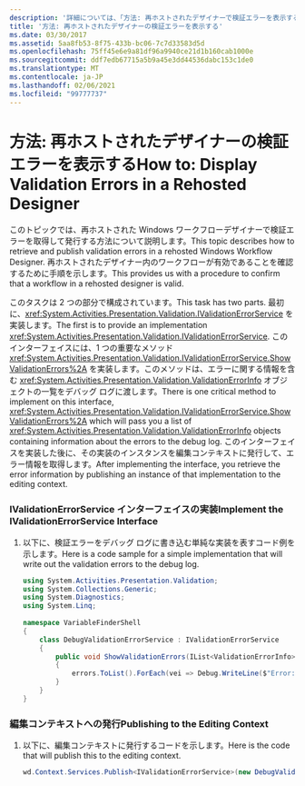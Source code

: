 ```yaml
---
description: '詳細については、「方法: 再ホストされたデザイナーで検証エラーを表示する」を参照してください。'
title: '方法: 再ホストされたデザイナーの検証エラーを表示する'
ms.date: 03/30/2017
ms.assetid: 5aa8fb53-8f75-433b-bc06-7c7d33583d5d
ms.openlocfilehash: 75ff45e6e9a81df96a9940ce21d1b160cab1000e
ms.sourcegitcommit: ddf7edb67715a5b9a45e3dd44536dabc153c1de0
ms.translationtype: MT
ms.contentlocale: ja-JP
ms.lasthandoff: 02/06/2021
ms.locfileid: "99777737"
---
```

# <a name="how-to-display-validation-errors-in-a-rehosted-designer"></a><span data-ttu-id="667e7-103">方法: 再ホストされたデザイナーの検証エラーを表示する</span><span class="sxs-lookup"><span data-stu-id="667e7-103">How to: Display Validation Errors in a Rehosted Designer</span></span>

<span data-ttu-id="667e7-104">このトピックでは、再ホストされた Windows ワークフローデザイナーで検証エラーを取得して発行する方法について説明します。</span><span class="sxs-lookup"><span data-stu-id="667e7-104">This topic describes how to retrieve and publish validation errors in a rehosted Windows Workflow Designer.</span></span> <span data-ttu-id="667e7-105">再ホストされたデザイナー内のワークフローが有効であることを確認するために手順を示します。</span><span class="sxs-lookup"><span data-stu-id="667e7-105">This provides us with a procedure to confirm that a workflow in a rehosted designer is valid.</span></span>  
  
 <span data-ttu-id="667e7-106">このタスクは 2 つの部分で構成されています。</span><span class="sxs-lookup"><span data-stu-id="667e7-106">This task has two parts.</span></span> <span data-ttu-id="667e7-107">最初に、<xref:System.Activities.Presentation.Validation.IValidationErrorService> を実装します。</span><span class="sxs-lookup"><span data-stu-id="667e7-107">The first is to provide an implementation <xref:System.Activities.Presentation.Validation.IValidationErrorService>.</span></span>  <span data-ttu-id="667e7-108">このインターフェイスには、1 つの重要なメソッド <xref:System.Activities.Presentation.Validation.IValidationErrorService.ShowValidationErrors%2A> を実装します。このメソッドは、エラーに関する情報を含む <xref:System.Activities.Presentation.Validation.ValidationErrorInfo> オブジェクトの一覧をデバッグ ログに渡します。</span><span class="sxs-lookup"><span data-stu-id="667e7-108">There is one critical method to implement on this interface, <xref:System.Activities.Presentation.Validation.IValidationErrorService.ShowValidationErrors%2A> which will pass you a list of <xref:System.Activities.Presentation.Validation.ValidationErrorInfo> objects containing information about the errors to the debug log.</span></span>  <span data-ttu-id="667e7-109">このインターフェイスを実装した後に、その実装のインスタンスを編集コンテキストに発行して、エラー情報を取得します。</span><span class="sxs-lookup"><span data-stu-id="667e7-109">After implementing the interface, you retrieve the error information by publishing an instance of that implementation to the editing context.</span></span>  
  
### <a name="implement-the-ivalidationerrorservice-interface"></a><span data-ttu-id="667e7-110">IValidationErrorService インターフェイスの実装</span><span class="sxs-lookup"><span data-stu-id="667e7-110">Implement the IValidationErrorService Interface</span></span>  
  
1. <span data-ttu-id="667e7-111">以下に、検証エラーをデバッグ ログに書き込む単純な実装を表すコード例を示します。</span><span class="sxs-lookup"><span data-stu-id="667e7-111">Here is a code sample for a simple implementation that will write out the validation errors to the debug log.</span></span>  
  
    ```csharp  
    using System.Activities.Presentation.Validation;  
    using System.Collections.Generic;  
    using System.Diagnostics;  
    using System.Linq;  
  
    namespace VariableFinderShell  
    {  
        class DebugValidationErrorService : IValidationErrorService  
        {  
            public void ShowValidationErrors(IList<ValidationErrorInfo> errors)  
            {  
                errors.ToList().ForEach(vei => Debug.WriteLine($"Error: {vei.Message}"));  
            }  
        }  
    }  
    ```  
  
### <a name="publishing-to-the-editing-context"></a><span data-ttu-id="667e7-112">編集コンテキストへの発行</span><span class="sxs-lookup"><span data-stu-id="667e7-112">Publishing to the Editing Context</span></span>  
  
1. <span data-ttu-id="667e7-113">以下に、編集コンテキストに発行するコードを示します。</span><span class="sxs-lookup"><span data-stu-id="667e7-113">Here is the code that will publish this to the editing context.</span></span>  
  
    ```csharp  
    wd.Context.Services.Publish<IValidationErrorService>(new DebugValidationErrorService());  
    ```
